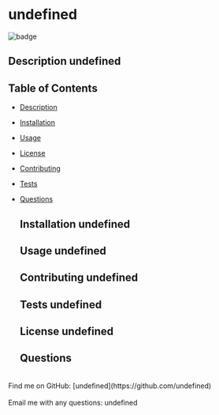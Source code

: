 # undefined
  ![badge](https://img.shields.io/badge/license-undefined-brightgreen)<br />
  
  ## Description undefined

  ## Table of Contents
- [Description](#description)
- [Installation](#installation)
- [Usage](#usage)
- [License](#license)
- [Contributing](#contributing)
- [Tests](#tests)
- [Questions](#questions)
  
  ## Installation undefined
  
  ## Usage undefined
  
  ## Contributing undefined
  
  ## Tests undefined
  
  ## License undefined
  
  ## Questions

<br />
 Find me on GitHub: [undefined](https://github.com/undefined)<br />
<br />
 Email me with any questions: undefined<br /><br />
